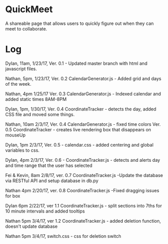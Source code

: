 # QuickMeet
A shareable page that allows users to quickly figure out when they can meet to collaborate.

# Log
Dylan, 11am, 1/23/17, Ver. 0.1 - Updated master branch with html and javascript files.

Nathan, 5pm, 1/23/17, Ver. 0.2 CalendarGenerator.js - Added grid and days of the week.

Nathan, 4pm 1/25/17 Ver. 0.3 CalendarGenerator.js - Indexed calendar and added static times 8AM-8PM

Dylan, 1pm, 1/30/17, Ver. 0.4 CoordinateTracker - detects the day, added CSS file and moved some things.

Nathan, 10am 2/3/17, Ver. 0.4 CalendarGenerator.js - fixed time colors
					 Ver. 0.5 CoordinateTracker - creates live rendering box that disappears on mouseUp
					 
Dylan, 1pm 2/3/17, Ver. 0.5 - calendar.css - added centering and global variables to css. 

Dylan, 4pm 2/3/17, Ver. 0.6 - CoordinateTracker.js - detects and alerts day and time range that the user has selected

Fei & Kevin, 8am 2/8/17, ver. 0.7 CoordinateTracker.js -Update the database via RESTful API and setup database in db.py

Nathan 4pm 2/20/17, ver. 0.8 CoordinateTracker.js -Fixed dragging issues for box

Dylan 6pm 2/22/17, ver 1.1 CoordinateTracker.js - split sections into 7ths for 10 minute intervals and added tooltips

Nathan 5pm 3/4/17, ver 1.2 CoordinateTracker.js - added deletion function, doesn't update database

Nathan 5pm 3/4/17, switch.css - css for deletion switch
